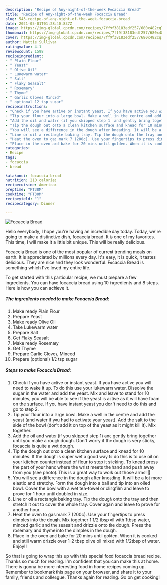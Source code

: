 ```yaml
---
description: "Recipe of Any-night-of-the-week Focaccia Bread"
title: "Recipe of Any-night-of-the-week Focaccia Bread"
slug: 543-recipe-of-any-night-of-the-week-focaccia-bread
date: 2021-05-01T01:28:40.837Z
image: https://img-global.cpcdn.com/recipes/7ff9f38183edf257/680x482cq70/focaccia-bread-recipe-main-photo.jpg
thumbnail: https://img-global.cpcdn.com/recipes/7ff9f38183edf257/680x482cq70/focaccia-bread-recipe-main-photo.jpg
cover: https://img-global.cpcdn.com/recipes/7ff9f38183edf257/680x482cq70/focaccia-bread-recipe-main-photo.jpg
author: Mattie Sullivan
ratingvalue: 4.1
reviewcount: 1598
recipeingredient:
- " Plain Flour"
- " Yeast"
- " Olive Oil"
- " Lukewarm water"
- " Salt"
- " Flaky Seasalt"
- " Rosemary"
- " Thyme"
- " Garlic Cloves Minced"
- " optional 12 tsp sugar"
recipeinstructions:
- "Check if you have active or instant yeast. If you have active you will need to wake it up. To do this use your lukewarm water. Dissolve the sugar in the water and add the yeast. Mix and leave to stand for 10 minutes, you will be able to see if the yeast is active as it will have foam on the surface. If you have instant yeast you don&#39;t need to do this and go to step 2."
- "Tip your flour into a large bowl. Make a well in the centre and add the yeast (and water if you had to activate your yeast). Add the salt to the side of the bowl (don&#39;t add it on top of the yeast as it might kill it). Mix together."
- "Add the oil and water (if you skipped step 1) and gently bring together until you make a rough dough. Don&#39;t worry if the dough is very sticky, focaccia is quite a wet dough."
- "Tip the dough out onto a clean kitchen surface and knead for 10 minutes. If the dough is super wet a good way to do this is to use oil on your kitchen counter instead of flour to stop it sticking. To knead press the part of your hand where the wrist meets the hand and push away from you (see photo). This is a great way to work out those arms! 💪"
- "You will see a difference in the dough after kneading. It will be a lot more elastic and stretchy. Form the dough into a ball and tip into an oiled bowl. Cover the bowl with a wet tea-towel or clingfilm and leave to prove for 1 hour until doubled in size."
- "Line or oil a rectangle baking tray. Tip the dough onto the tray and then stretch it out to cover the whole tray. Cover again and leave to prove for another hour."
- "Heat the oven to gas mark 7 (200c). Use your fingertips to press dimples into the dough. Mix together 1 1/2 tbsp oil with 1tbsp water, minced garlic and the seasalt and drizzle onto the dough. Press the rosemary and thyme into the dimples in the dough."
- "Place in the oven and bake for 20 mins until golden. When it is cooked and still warm drizzle over 1-2 tbsp olive oil mixed with 1/2tbsp of water. Enjoy!!"
categories:
- Recipe
tags:
- focaccia
- bread

katakunci: focaccia bread 
nutrition: 210 calories
recipecuisine: American
preptime: "PT38M"
cooktime: "PT30M"
recipeyield: "1"
recipecategory: Dinner

---
```



![Focaccia Bread](https://img-global.cpcdn.com/recipes/7ff9f38183edf257/680x482cq70/focaccia-bread-recipe-main-photo.jpg)

Hello everybody, I hope you're having an incredible day today. Today, we're going to make a distinctive dish, focaccia bread. It is one of my favorites. This time, I will make it a little bit unique. This will be really delicious.

Focaccia Bread is one of the most popular of current trending meals on earth. It is appreciated by millions every day. It's easy, it is quick, it tastes delicious. They are nice and they look wonderful. Focaccia Bread is something which I've loved my entire life.




To get started with this particular recipe, we must prepare a few ingredients. You can have focaccia bread using 10 ingredients and 8 steps. Here is how you can achieve it.

<!--inarticleads1-->

##### The ingredients needed to make Focaccia Bread:

1. Make ready  Plain Flour
1. Prepare  Yeast
1. Make ready  Olive Oil
1. Take  Lukewarm water
1. Prepare  Salt
1. Get  Flaky Seasalt
1. Make ready  Rosemary
1. Get  Thyme
1. Prepare  Garlic Cloves, Minced
1. Prepare  (optional) 1/2 tsp sugar




<!--inarticleads2-->

##### Steps to make Focaccia Bread:

1. Check if you have active or instant yeast. If you have active you will need to wake it up. To do this use your lukewarm water. Dissolve the sugar in the water and add the yeast. Mix and leave to stand for 10 minutes, you will be able to see if the yeast is active as it will have foam on the surface. If you have instant yeast you don&#39;t need to do this and go to step 2.
1. Tip your flour into a large bowl. Make a well in the centre and add the yeast (and water if you had to activate your yeast). Add the salt to the side of the bowl (don&#39;t add it on top of the yeast as it might kill it). Mix together.
1. Add the oil and water (if you skipped step 1) and gently bring together until you make a rough dough. Don&#39;t worry if the dough is very sticky, focaccia is quite a wet dough.
1. Tip the dough out onto a clean kitchen surface and knead for 10 minutes. If the dough is super wet a good way to do this is to use oil on your kitchen counter instead of flour to stop it sticking. To knead press the part of your hand where the wrist meets the hand and push away from you (see photo). This is a great way to work out those arms! 💪
1. You will see a difference in the dough after kneading. It will be a lot more elastic and stretchy. Form the dough into a ball and tip into an oiled bowl. Cover the bowl with a wet tea-towel or clingfilm and leave to prove for 1 hour until doubled in size.
1. Line or oil a rectangle baking tray. Tip the dough onto the tray and then stretch it out to cover the whole tray. Cover again and leave to prove for another hour.
1. Heat the oven to gas mark 7 (200c). Use your fingertips to press dimples into the dough. Mix together 1 1/2 tbsp oil with 1tbsp water, minced garlic and the seasalt and drizzle onto the dough. Press the rosemary and thyme into the dimples in the dough.
1. Place in the oven and bake for 20 mins until golden. When it is cooked and still warm drizzle over 1-2 tbsp olive oil mixed with 1/2tbsp of water. Enjoy!!




So that is going to wrap this up with this special food focaccia bread recipe. Thanks so much for reading. I'm confident that you can make this at home. There is gonna be more interesting food in home recipes coming up. Remember to bookmark this page on your browser, and share it to your family, friends and colleague. Thanks again for reading. Go on get cooking!
